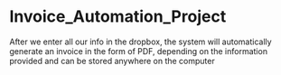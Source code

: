 # Invoice_Automation_Project
After we enter all our info in the dropbox, the system will automatically generate an invoice in the form of PDF, depending on the information provided and can be stored anywhere on the computer
